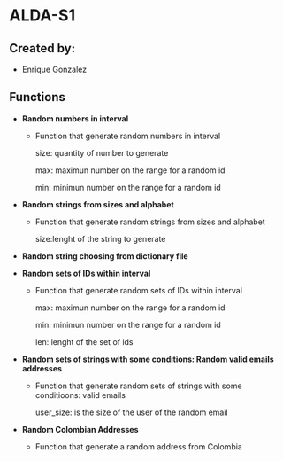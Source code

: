 # ALDA-S1
## Created by:
- Enrique Gonzalez

## Functions
* **Random numbers in interval**
  - Function that generate random numbers in interval

    size: quantity of number to generate
  
    max: maximun number on the range for a random id
  
    min: minimun number on the range for a random id
  
* **Random strings from sizes and alphabet**
  - Function that generate random strings from sizes and alphabet
   
    size:lenght of the string to generate

* **Random string choosing from dictionary file**

* **Random sets of IDs within interval**
   - Function that generate random sets of IDs within interval
   
   
      max: maximun number on the range for a random id
    
    
       min: minimun number on the range for a random id
    
      len: lenght of the set of ids
* **Random sets of strings with some conditions: Random valid emails addresses**
    - Function that generate random sets of strings with some conditioons: valid emails
    
    
      user_size: is the size of the user of the random email
* **Random Colombian Addresses**
    - Function that generate a random address from Colombia
